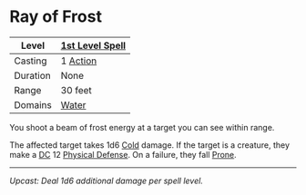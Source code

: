 # Ray of Frost

| Level    | [1st Level Spell](1st%20Level%20Spells.md)        |
| -------- | --------------------------------------------------- |
| Casting  | 1 [Action](../../../../Game%20Procedures/Core%20Procedures/Action.md) |
| Duration | None                                                |
| Range    | 30 feet                                             |
| Domains  | [Water](../../Spell%20Domains/Water.md)          |

You shoot a beam of frost energy at a target you can see within range.

The affected target takes 1d6 [Cold](../../../../Game%20Procedures/Combat/Damage%20Types/Cold.md) damage. If the target is a creature, they make a [DC](../../../../Game%20Procedures/Core%20Procedures/DC.md) 12 [Physical Defense](../../../../Player%20Characters/Derived%20Statistics/Physical%20Defense.md). On a failure, they fall [Prone](../../../../Game%20Procedures/Conditions/Prone.md).

---
*Upcast: Deal 1d6 additional damage per spell level.*
